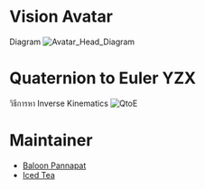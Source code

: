 # Vision Avatar
Diagram
![Avatar_Head_Diagram](https://user-images.githubusercontent.com/44831071/73075478-97e92900-3eee-11ea-9a72-655b022b8660.png)
# Quaternion to Euler YZX
วิธีการหา Inverse Kinematics
![QtoE](https://user-images.githubusercontent.com/44831071/73077120-201cfd80-3ef2-11ea-953f-269d7729b4ba.png)
# Maintainer
- [Baloon Pannapat](https://www.facebook.com/aminballoon.pannapat)
- [Iced Tea](https://www.facebook.com/icezyzzz)
